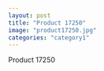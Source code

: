 ```yaml
---
layout: post
title: "Product 17250"
image: "product17250.jpg"
categories: "category1"
---
```

Product 17250

